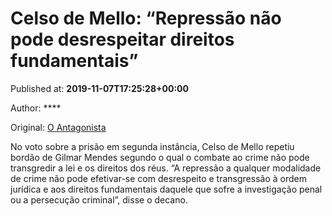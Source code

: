 
# Celso de Mello: “Repressão não pode desrespeitar direitos fundamentais”

Published at: **2019-11-07T17:25:28+00:00**

Author: ****

Original: [O Antagonista](https://www.oantagonista.com/brasil/celso-de-mello-repressao-nao-pode-desrespeitar-direitos-fundamentais/)

No voto sobre a prisão em segunda instância, Celso de Mello repetiu bordão de Gilmar Mendes segundo o qual o combate ao crime não pode transgredir a lei e os direitos dos réus.
“A repressão a qualquer modalidade de crime não pode efetivar-se com desrespeito e transgressão à ordem jurídica e aos direitos fundamentais daquele que sofre a investigação penal ou a persecução criminal”, disse o decano.

